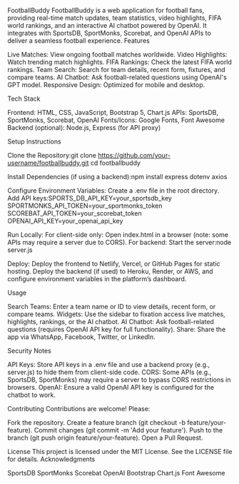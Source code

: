 FootballBuddy
FootballBuddy is a web application for football fans, providing real-time match updates, team statistics, video highlights, FIFA world rankings, and an interactive AI chatbot powered by OpenAI. It integrates with SportsDB, SportMonks, Scorebat, and OpenAI APIs to deliver a seamless football experience.
Features

Live Matches: View ongoing football matches worldwide.
Video Highlights: Watch trending match highlights.
FIFA Rankings: Check the latest FIFA world rankings.
Team Search: Search for team details, recent form, fixtures, and compare teams.
AI Chatbot: Ask football-related questions using OpenAI's GPT model.
Responsive Design: Optimized for mobile and desktop.

Tech Stack

Frontend: HTML, CSS, JavaScript, Bootstrap 5, Chart.js
APIs: SportsDB, SportMonks, Scorebat, OpenAI
Fonts/Icons: Google Fonts, Font Awesome
Backend (optional): Node.js, Express (for API proxy)

Setup Instructions

Clone the Repository:git clone https://github.com/your-username/footballbuddy.git
cd footballbuddy


Install Dependencies (if using a backend):npm install express dotenv axios


Configure Environment Variables:
Create a .env file in the root directory.
Add API keys:SPORTS_DB_API_KEY=your_sportsdb_key
SPORTMONKS_API_TOKEN=your_sportmonks_token
SCOREBAT_API_TOKEN=your_scorebat_token
OPENAI_API_KEY=your_openai_api_key




Run Locally:
For client-side only: Open index.html in a browser (note: some APIs may require a server due to CORS).
For backend: Start the server:node server.js




Deploy:
Deploy the frontend to Netlify, Vercel, or GitHub Pages for static hosting.
Deploy the backend (if used) to Heroku, Render, or AWS, and configure environment variables in the platform’s dashboard.



Usage

Search Teams: Enter a team name or ID to view details, recent form, or compare teams.
Widgets: Use the sidebar to fixation access live matches, highlights, rankings, or the AI chatbot.
AI Chatbot: Ask football-related questions (requires OpenAI API key for full functionality).
Share: Share the app via WhatsApp, Facebook, Twitter, or LinkedIn.

Security Notes

API Keys: Store API keys in a .env file and use a backend proxy (e.g., server.js) to hide them from client-side code.
CORS: Some APIs (e.g., SportsDB, SportMonks) may require a server to bypass CORS restrictions in browsers.
OpenAI: Ensure a valid OpenAI API key is configured for the chatbot to work.

Contributing
Contributions are welcome! Please:

Fork the repository.
Create a feature branch (git checkout -b feature/your-feature).
Commit changes (git commit -m 'Add your feature').
Push to the branch (git push origin feature/your-feature).
Open a Pull Request.

License
This project is licensed under the MIT License. See the LICENSE file for details.
Acknowledgments

SportsDB
SportMonks
Scorebat
OpenAI
Bootstrap
Chart.js
Font Awesome
